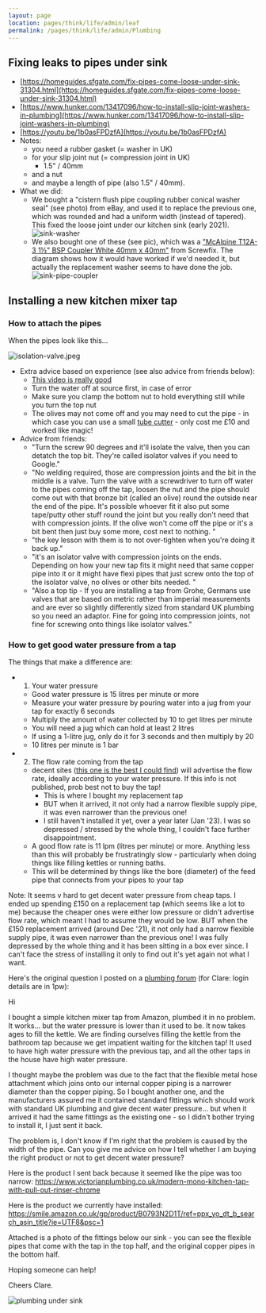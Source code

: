 ```yaml
---
layout: page
location: pages/think/life/admin/leaf
permalink: /pages/think/life/admin/Plumbing
---
```


## Fixing leaks to pipes under sink

- [https://homeguides.sfgate.com/fix-pipes-come-loose-under-sink-31304.html](https://homeguides.sfgate.com/fix-pipes-come-loose-under-sink-31304.html)
- [https://www.hunker.com/13417096/how-to-install-slip-joint-washers-in-plumbing](https://www.hunker.com/13417096/how-to-install-slip-joint-washers-in-plumbing)
- [https://youtu.be/1b0asFPDzfA](https://youtu.be/1b0asFPDzfA)
- Notes: 
    - you need a rubber gasket (= washer in UK) 
    - for your slip joint nut (= compression joint in UK) 
        - 1.5" / 40mm
    - and a nut 
    - and maybe a length of pipe (also 1.5" / 40mm).
- What we did:
    - We bought a "cistern flush pipe coupling rubber conical washer seal" (see photo) from eBay, and used it to replace the previous one, which was rounded and had a uniform width (instead of tapered). This fixed the loose joint under our kitchen sink (early 2021).
![sink-washer](/resources/images/sink-washer.png)
    - We also bought one of these (see pic), which was a ["McAlpine T12A-3 1½" BSP Coupler White 40mm x 40mm"](https://www.screwfix.com/p/mcalpine-t12a-3-1-bsp-coupler-white-40mm-x-40mm/7195V) from Screwfix. The diagram shows how it would have worked if we'd needed it, but actually the replacement washer seems to have done the job.
![sink-pipe-coupler](/resources/images/sink-pipe-coupler.JPEG)

## Installing a new kitchen mixer tap

### How to attach the pipes

When the pipes look like this...

![isolation-valve.jpeg](/resources/images/isolation-valve.jpeg)

- Extra advice based on experience (see also advice from friends below):
    - [This video is really good](https://www.youtube.com/watch?v=0C3ZjgMmS7E&t=380s)
    - Turn the water off at source first, in case of error
    - Make sure you clamp the bottom nut to hold everything still while you turn the top nut
    - The olives may not come off and you may need to cut the pipe - in which case you can use a small [tube cutter](https://smile.amazon.co.uk/gp/product/B085DNFZ36/ref=ppx_yo_dt_b_asin_title_o02_s00?ie=UTF8&psc=1) - only cost me £10 and worked like magic!
- Advice from friends:    
    - "Turn the screw 90 degrees and it'll isolate the valve, then you can detatch the top bit. They're called isolator valves if you need to Google."
    - "No welding required, those are compression joints and the bit in the middle is a valve. Turn the valve with a screwdriver to turn off water to the pipes coming off the tap, loosen the nut and the pipe should come out with that bronze bit (called an olive) round the outside near the end of the pipe. It's possible whoever fit it also put some tape/putty other stuff round the joint but you really don't need that with compression joints. If the olive won't come off the pipe or it's a bit bent then just buy some more, cost next to nothing. "
    - "the key lesson with them is to not over-tighten when you're doing it back up."
    - "it's an isolator valve with compression joints on the ends. Depending on how your new tap fits it might need that same copper pipe into it or it might have flexi pipes that just screw onto the top of the isolator valve, no olives or other bits needed. "
    - "Also a top tip - If you are installing a tap from Grohe, Germans use valves that are based on metric rather than imperial measurements and are ever so slightly differently sized from standard UK plumbing so you need an adaptor. Fine for going into compression joints, not fine for screwing onto things like isolator valves."

### How to get good water pressure from a tap

The things that make a difference are:

- 1. Your water pressure
    - Good water pressure is 15 litres per minute or more
    - Measure your water pressure by pouring water into a jug from your tap for exactly 6 seconds
    - Multiply the amount of water collected by 10 to get litres per minute
    - You will need a jug which can hold at least 2 litres
    - If using a 1-litre jug, only do it for 3 seconds and then multiply by 20
    - 10 litres per minute is 1 bar
- 2. The flow rate coming from the tap
    - decent sites ([this one is the best I could find](https://www.savemoneycutcarbon.com/)) will advertise the flow rate, ideally according to your water pressure. If this info is not published, prob best not to buy the tap!
        - This is where I bought my replacement tap
        - BUT when it arrived, it not only had a narrow flexible supply pipe, it was even narrower than the previous one!
        - I still haven't installed it yet, over a year later (Jan '23). I was so depressed / stressed by the whole thing, I couldn't face further disappointment.
    - A good flow rate is 11 lpm (litres per minute) or more. Anything less than this will probably be frustratingly slow - particularly when doing things like filling kettles or running baths.
    - This will be determined by things like the bore (diameter) of the feed pipe that connects from your pipes to your tap

Note: It seems v hard to get decent water pressure from cheap taps. I ended up spending £150 on a replacement tap (which seems like a lot to me) because the cheaper ones were either low pressure or didn't advertise flow rate, which meant I had to assume they would be low.
BUT when the £150 replacement arrived (around Dec '21), it not only had a narrow flexible supply pipe, it was even narrower than the previous one! I was fully depressed by the whole thing and it has been sitting in a box ever since. I can't face the stress of installing it only to find out it's yet again not what I want.

Here's the original question I posted on a [plumbing forum](https://www.diydoctor.org.uk/forums/low-water-pressure-for-new-kitchen-mixer-tap-t52821.html#p126961) (for Clare: login details are in 1pw):

Hi 

I bought a simple kitchen mixer tap from Amazon, plumbed it in no problem. It works... but the water pressure is lower than it used to be. It now takes ages to fill the kettle. We are finding ourselves filling the kettle from the bathroom tap because we get impatient waiting for the kitchen tap! It used to have high water pressure with the previous tap, and all the other taps in the house have high water pressure.

I thought maybe the problem was due to the fact that the flexible metal hose attachment which joins onto our internal copper piping is a narrower diameter than the copper piping. So I bought another one, and the manufacturers assured me it contained standard fittings which should work with standard UK plumbing and give decent water pressure... but when it arrived it had the same fittings as the existing one - so I didn't bother trying to install it, I just sent it back.

The problem is, I don't know if I'm right that the problem is caused by the width of the pipe. Can you give me advice on how I tell whether I am buying the right product or not to get decent water pressure?

Here is the product I sent back because it seemed like the pipe was too narrow: https://www.victorianplumbing.co.uk/modern-mono-kitchen-tap-with-pull-out-rinser-chrome

Here is the product we currently have installed: https://smile.amazon.co.uk/gp/product/B0793N2D1T/ref=ppx_yo_dt_b_search_asin_title?ie=UTF8&psc=1

Attached is a photo of the fittings below our sink - you can see the flexible pipes that come with the tap in the top half, and the original copper pipes in the bottom half.

Hoping someone can help!

Cheers
Clare.

![plumbing under sink](/resources/images/plumbing-under-sink.jpeg)
